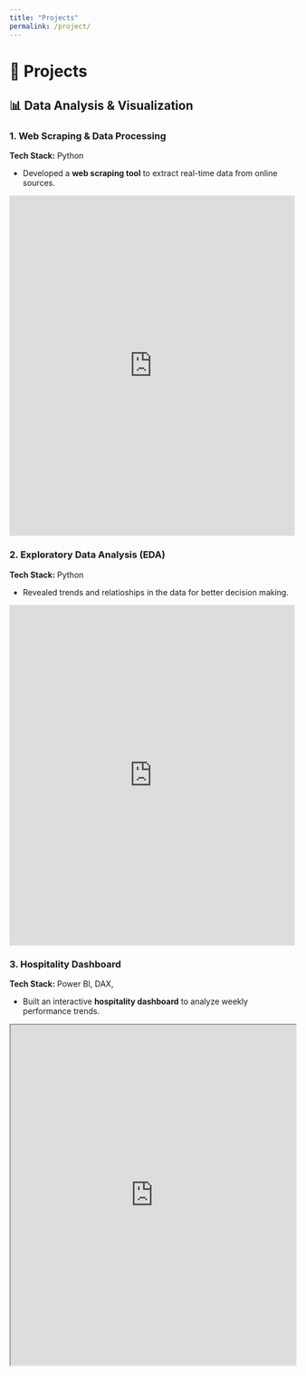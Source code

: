 ```yaml
---
title: "Projects"
permalink: /project/
---
```


# 🚀 Projects

## 📊 Data Analysis & Visualization  

### **1. Web Scraping & Data Processing**  
**Tech Stack:** Python 
- Developed a **web scraping tool** to extract real-time data from online sources. 
<iframe src="https://www.kaggle.com/embed/winniekiage/web-scraping-with-python?kernelSessionId=245060709" height="600px" style="margin: 0 auto; width: 100%; max-width: 950px;" frameborder="0" scrolling="auto" title="Web Scraping with Python"></iframe>

### **2. Exploratory Data Analysis (EDA)**  
**Tech Stack:** Python 
- Revealed trends and relatioships in the data for better decision making.
<iframe src="https://www.kaggle.com/embed/winniekiage/titanic-eda?kernelSessionId=243519654" height="600px" style="margin: 0 auto; width: 100%; max-width: 950px;" frameborder="0" scrolling="auto" title="Titanic EDA"></iframe>


### **3. Hospitality Dashboard**  
**Tech Stack:** Power BI, DAX,
- Built an interactive **hospitality dashboard** to analyze weekly performance trends.    
<iframe src="https://drive.google.com/file/d/1NRLk4GouDhMRrmOb-dzVXt4Jf1u-8aTC/view?usp=drive_link" width="100%" height="600px"></iframe>

